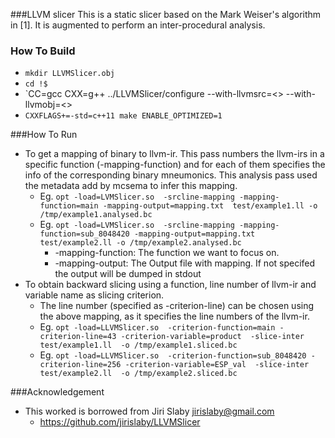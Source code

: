 ###LLVM slicer
This is a static slicer based on the Mark Weiser's algorithm in [1]. It is
augmented to perform an inter-procedural analysis. 

### How To Build
  - `mkdir LLVMSlicer.obj`
  - `cd !$`
  - `CC=gcc CXX=g++ ../LLVMSlicer/configure --with-llvmsrc=<> --with-llvmobj=<>
  - `CXXFLAGS+=-std=c++11 make ENABLE_OPTIMIZED=1`

###How To Run
  - To get a mapping of binary to llvm-ir. This pass numbers the llvm-irs in a specific function (-mapping-function) and for each of them specifies the info of the corresponding binary mneumonics. This analysis pass used the metadata add by mcsema to infer this mapping.
    * Eg. `opt -load=LVMSlicer.so  -srcline-mapping -mapping-function=main -mapping-output=mapping.txt  test/example1.ll -o /tmp/example1.analysed.bc` 
    * Eg. `opt -load=LVMSlicer.so  -srcline-mapping -mapping-function=sub_8048420 -mapping-output=mapping.txt  test/example2.ll -o /tmp/example2.analysed.bc` 
      * -mapping-function: The function we want to focus on.
      * -mapping-output: The Output file with mapping. If not specifed the output will be dumped in stdout
  -  To obtain backward slicing using a function, line number of llvm-ir and variable name as slicing criterion. 
      * The line number (specified as -criterion-line) can be chosen using the above mapping, as it specifies the line numbers of the llvm-ir.
      * Eg. `opt -load=LLVMSlicer.so  -criterion-function=main -criterion-line=43 -criterion-variable=product  -slice-inter  test/example1.ll  -o /tmp/example1.sliced.bc`
      * Eg. `opt -load=LLVMSlicer.so  -criterion-function=sub_8048420 -criterion-line=256 -criterion-variable=ESP_val  -slice-inter  test/example2.ll  -o /tmp/example2.sliced.bc`



###Acknowledgement
- This worked is borrowed from Jiri Slaby <jirislaby@gmail.com>
  * https://github.com/jirislaby/LLVMSlicer
